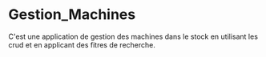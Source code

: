# Gestion_Machines
C'est une application de gestion des machines dans le stock en utilisant les crud et en applicant des fitres de recherche.
